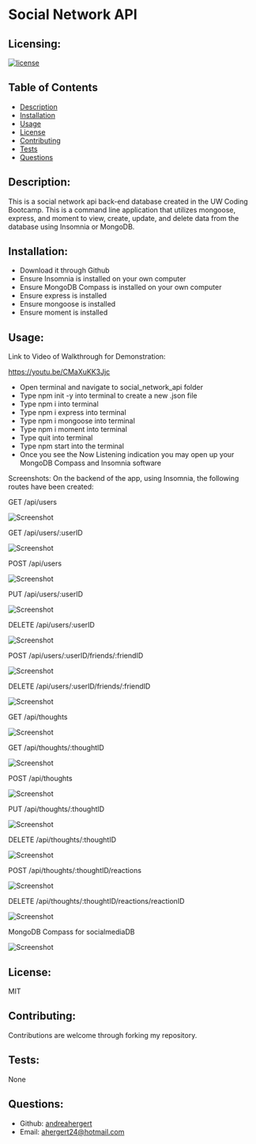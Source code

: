 # Social Network API

## Licensing:
[![license](https://img.shields.io/badge/license-MIT-blue)](https://shields.io)

## Table of Contents 
- [Description](#description)
- [Installation](#installation)
- [Usage](#usage)
- [License](#license)
- [Contributing](#contributing)
- [Tests](#tests)
- [Questions](#questions)

## Description:
This is a social network api back-end database created in the UW Coding Bootcamp. This is a command line application that utilizes mongoose, express, and moment to view, create, update, and delete data from the database using Insomnia or MongoDB.

## Installation:
- Download it through Github
- Ensure Insomnia is installed on your own computer
- Ensure MongoDB Compass is installed on your own computer
- Ensure express is installed
- Ensure mongoose is installed
- Ensure moment is installed

## Usage:

Link to Video of Walkthrough for Demonstration:

https://youtu.be/CMaXuKK3Jjc


- Open terminal and navigate to social_network_api folder
- Type npm init -y into terminal to create a new .json file
- Type npm i into terminal
- Type npm i express into terminal
- Type npm i mongoose into terminal
- Type npm i moment into terminal
- Type quit into terminal
- Type npm start into the terminal
- Once you see the Now Listening indication you may open up your MongoDB Compass and Insomnia software


Screenshots:
On the backend of the app, using Insomnia, the following routes have been created:

GET /api/users

![Screenshot](assets/img/screenshot1.png)


GET /api/users/:userID

![Screenshot](assets/img/screenshot2.png)


POST /api/users

![Screenshot](assets/img/screenshot3.png)


PUT /api/users/:userID

![Screenshot](assets/img/screenshot4.png)


DELETE /api/users/:userID

![Screenshot](assets/img/screenshot5.png)


POST /api/users/:userID/friends/:friendID

![Screenshot](assets/img/screenshot6.png)


DELETE /api/users/:userID/friends/:friendID

![Screenshot](assets/img/screenshot7.png)


GET /api/thoughts

![Screenshot](assets/img/screenshot8.png)


GET /api/thoughts/:thoughtID

![Screenshot](assets/img/screenshot9.png)


POST /api/thoughts

![Screenshot](assets/img/screenshot10.png)


PUT /api/thoughts/:thoughtID

![Screenshot](assets/img/screenshot11.png)


DELETE /api/thoughts/:thoughtID

![Screenshot](assets/img/screenshot12.png)


POST /api/thoughts/:thoughtID/reactions

![Screenshot](assets/img/screenshot13.png)


DELETE /api/thoughts/:thoughtID/reactions/reactionID

![Screenshot](assets/img/screenshot14.png)


MongoDB Compass for socialmediaDB

![Screenshot](assets/img/screenshot15.png)


## License:
MIT

## Contributing:
Contributions are welcome through forking my repository.

## Tests:
None

## Questions:
- Github: [andreahergert](https://github.com/andreahergert)
- Email: ahergert24@hotmail.com 